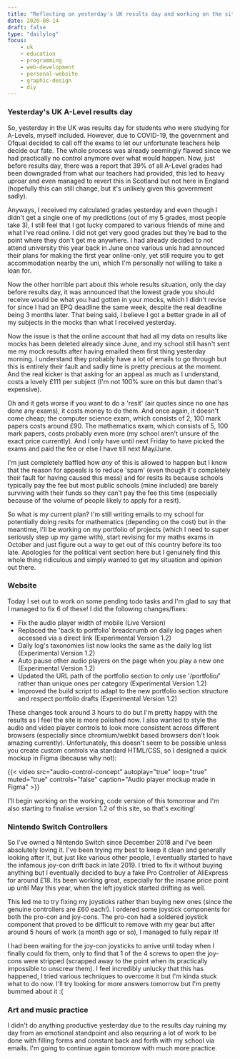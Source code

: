 ```yaml
---
title: "Reflecting on yesterday's UK results day and working on the site"
date: 2020-08-14
draft: false
type: "dailylog"
focus:
    - uk
    - education
    - programming
    - web-development
    - personal-website
    - graphic-design
    - diy
---
```


### Yesterday's UK A-Level results day

So, yesterday in the UK was results day for students who were studying for A-Levels, myself included. However, due to COVID-19, the government and Ofqual decided to call off the exams to let our unfortunate teachers help decide our fate. The whole process was already seemingly flawed since we had practically no control anymore over what would happen. Now, just before results day, there was a report that 39% of all A-Level grades had been downgraded from what our teachers had provided, this led to heavy uproar and even managed to revert this in Scotland but not here in England (hopefully this can still change, but it's unlikely given this government sadly).

Anyways, I received my calculated grades yesterday and even though I didn't get a single one of my predictions (out of my 5 grades, most people take 3), I still feel that I got lucky compared to various friends of mine and what I've read online. I did not get very good grades but they're bad to the point where they don't get me anywhere. I had already decided to not attend university this year back in June once various unis had announced their plans for making the first year online-only, yet still require you to get accommodation nearby the uni, which I'm personally not willing to take a loan for.

Now the other horrible part about this whole results situation, only the day before results day, it was announced that the lowest grade you should receive would be what you had gotten in your mocks, which I didn't revise for since I had an EPQ deadline the same week, despite the real deadline being 3 months later. That being said, I believe I got a better grade in all of my subjects in the mocks than what I received yesterday. 

Now the issue is that the online account that had all my data on results like mocks has been deleted already since June, and my school still hasn't sent me my mock results after having emailed them first thing yesterday morning. I understand they probably have a lot of emails to go through but this is entirely their fault and sadly time is pretty precious at the moment. And the real kicker is that asking for an appeal as much as I understand, costs a lovely £111 per subject (I'm not 100% sure on this but damn that's expensive).

Oh and it gets worse if you want to do a 'resit' (air quotes since no one has done any exams), it costs money to do them. And once again, it doesn't come cheap; the computer science exam, which consists of 2, 100 mark papers costs around £90. The mathematics exam, which consists of 5, 100 mark papers, costs probably even more (my school aren't unsure of the exact price currently). And I only have until next Friday to have picked the exams and paid the fee or else I have till next May/June. 

I'm just completely baffled how *any* of this is allowed to happen but I know that the reason for appeals is to reduce 'spam' (even though it's completely their fault for having caused this mess) and for resits its because schools typically pay the fee but most public schools (mine included) are barely surviving with their funds so they can't pay the fee this time (especially because of the volume of people likely to apply for a resit). 

So what is my current plan? I'm still writing emails to my school for potentially doing resits for mathematics (depending on the cost) but in the meantime, I'll be working on my portfolio of projects (which I need to super seriously step up my game with), start revising for my maths exams in October and just figure out a way to get out of this country before its too late. Apologies for the political vent section here but I genuinely find this whole thing ridiculous and simply wanted to get my situation and opinion out there.

### Website

Today I set out to work on some pending todo tasks and I'm glad to say that I managed to fix 6 of these! I did the following changes/fixes:

 - Fix the audio player width of mobile (Live Version)
 - Replaced the 'back to portfolio' breadcrumb on daily log pages when accessed via a direct link (Experimental Version 1.2)
 - Daily log's taxonomies list now looks the same as the daily log list (Experimental Version 1.2)
 - Auto pause other audio players on the page when you play a new one (Experimental Version 1.2)
 - Updated the URL path of the portfolio section to only use '/portfolio/' rather than unique ones per category (Experimental Version 1.2)
 - Improved the build script to adapt to the new portfolio section structure and respect portfolio drafts (Experimental Version 1.2)

These changes took around 3 hours to do but I'm pretty happy with the results as I feel the site is more polished now. I also wanted to style the audio and video player controls to look more consistent across different browsers (especially since chromium/webkit based browsers don't look amazing currently). Unfortunately, this doesn't seem to be possible unless you create custom controls via standard HTML/CSS, so I designed a quick mockup in Figma (because why not):

{{< video src="audio-control-concept" autoplay="true" loop="true" muted="true" controls="false" caption="Audio player mockup made in Figma" >}}

I'll begin working on the working, code version of this tomorrow and I'm also starting to finalise version 1.2 of this site, so that's exciting!

### Nintendo Switch Controllers

So I've owned a Nintendo Switch since December 2018 and I've been absolutely loving it. I've been trying my best to keep it clean and generally looking after it, but just like various other people, I eventually started to have the infamous joy-con drift back in late 2019. I tried to fix it without buying anything but I eventually decided to buy a fake Pro Controller of AliExpress for around £18. Its been working great, especially for the insane price point up until May this year, when the left joystick started drifting as well.

This led me to try fixing my joysticks rather than buying new ones (since the genuine controllers are £60 each!). I ordered some joystick components for both the pro-con and joy-cons. The pro-con had a soldered joystick component that proved to be difficult to remove with my gear but after around 5 hours of work (a month ago or so), I managed to fully repair it! 

I had been waiting for the joy-con joysticks to arrive until today when I finally could fix them, only to find that 1 of the 4 screws to open the joy-cons were stripped (scrapped away to the point when its practically impossible to unscrew them). I feel incredibly unlucky that this has happened, I tried various techniques to overcome it but I'm kinda stuck what to do now. I'll try looking for more answers tomorrow but I'm pretty bummed about it :(

### Art and music practice

I didn't do anything productive yesterday due to the results day ruining my day from an emotional standpoint and also requiring a lot of work to be done with filling forms and constant back and forth with my school via emails. I'm going to continue again tomorrow with much more practice.